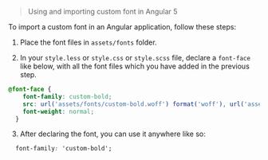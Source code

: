> Using and importing custom font in Angular 5

To import a custom font in an Angular application, follow these steps:

1. Place the font files in `assets/fonts` folder.

2. In your `style.less` or `style.css` or `style.scss` file, declare a `font-face` like below, with all the font files which you have added in the previous step.

```css
@font-face {
    font-family: custom-bold;
    src: url('assets/fonts/custom-bold.woff') format('woff'), url('assets/fonts/custom-bold.woff2') format('woff2'), url('assets/fonts/custom-bold.eot') format('eot'), url('assets/fonts/custom-bold.ttf') format('truetype');
    font-weight: normal;
  }
``` 

3. After declaring the font, you can use it anywhere like so:

```css
  font-family: 'custom-bold';
```
